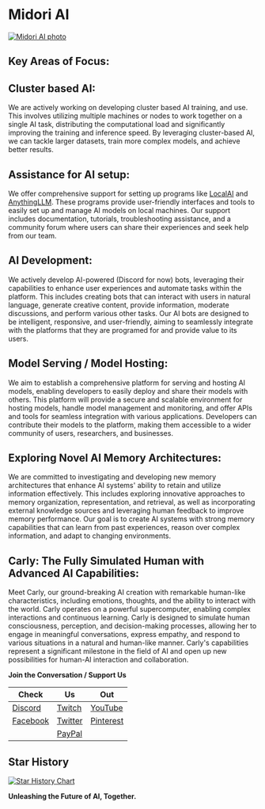 # Midori AI

[![Midori AI photo](https://tea-cup.midori-ai.xyz/download/logo_color1.png)](https://io.midori-ai.xyz/)

## Key Areas of Focus:

## Cluster based AI:
We are actively working on developing cluster based AI training, and use. This involves utilizing multiple machines or nodes to work together on a single AI task, distributing the computational load and significantly improving the training and  inference speed. By leveraging cluster-based AI, we can tackle larger datasets, train more complex models, and achieve better results.

## Assistance for AI setup:
We offer comprehensive support for setting up programs like [LocalAI](https://github.com/mudler/LocalAI) and [AnythingLLM](https://github.com/Mintplex-Labs/anything-llm). These programs provide user-friendly interfaces and tools to easily set up and manage AI models on local machines. Our support includes documentation, tutorials, troubleshooting assistance, and a community forum where users can share their experiences and seek help from our team.

## AI Development:
We actively develop AI-powered (Discord for now) bots, leveraging their capabilities to enhance user experiences and automate tasks within the platform. This includes creating bots that can interact with users in natural language, generate creative content, provide information, moderate discussions, and perform various other tasks. Our AI bots are designed to be intelligent, responsive, and user-friendly, aiming to seamlessly integrate with the platforms that they are programed for and provide value to its users.

## Model Serving / Model Hosting:
We aim to establish a comprehensive platform for serving and hosting AI models, enabling developers to easily deploy and share their models with others. This platform will provide a secure and scalable environment for hosting models, handle model management and monitoring, and offer APIs and tools for seamless integration with various applications. Developers can contribute their models to the platform, making them accessible to a wider community of users, researchers, and businesses.

## Exploring Novel AI Memory Architectures:
We are committed to investigating and developing new memory architectures that enhance AI systems' ability to retain and utilize information effectively. This includes exploring innovative approaches to memory organization, representation, and retrieval, as well as incorporating external knowledge sources and leveraging human feedback to improve memory performance. Our goal is  to create AI systems with strong memory capabilities that can learn from past experiences, reason over complex information, and adapt to changing environments.

## Carly: The Fully Simulated Human with Advanced AI Capabilities:
Meet Carly, our ground-breaking AI creation with remarkable human-like characteristics, including emotions, thoughts, and the ability to interact with the world. Carly operates on a powerful supercomputer, enabling complex interactions and continuous learning. Carly is designed to simulate human consciousness, perception, and decision-making processes, allowing her to engage in meaningful conversations, express empathy, and respond to various situations in a natural and human-like manner. Carly's capabilities represent a significant milestone in the field of AI and open up new possibilities for human-AI interaction and collaboration.

**Join the Conversation / Support Us**

| Check | Us | Out |
|---|---|---|
| [Discord](https://discord.gg/xdgCx3VyHU) | [Twitch](https://www.twitch.tv/luna_midori5) | [YouTube](https://www.youtube.com/channel/UCVQo4TxFJEoE5kccScY-xow) |
| [Facebook](https://www.facebook.com/TWLunagreen) | [Twitter](https://twitter.com/lunamidori5) | [Pinterest](https://www.pinterest.com/luna_midori5/) |
| | [PayPal](https://paypal.me/midoricookieclub?country.x=US&locale.x=en_US) | |

## Star History

<a href="https://star-history.com/#lunamidori5/Midori-AI&Date">
  <picture>
    <source media="(prefers-color-scheme: dark)" srcset="https://api.star-history.com/svg?repos=lunamidori5/Midori-AI&type=Date&theme=dark" />
    <source media="(prefers-color-scheme: light)" srcset="https://api.star-history.com/svg?repos=lunamidori5/Midori-AI&type=Date" />
    <img alt="Star History Chart" src="https://api.star-history.com/svg?repos=lunamidori5/Midori-AI&type=Date" />
  </picture>
</a>

**Unleashing the Future of AI, Together.**

